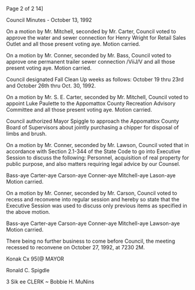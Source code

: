 Page 2 of 2 14]

Council Minutes - October 13, 1992

On a motion by Mr. Mitchell, seconded by Mr. Carter, Council
voted to approve the water and sewer connection for Henry
Wright for Retail Sales Outlet and all those present voting aye.
Motion carried.

On a motion by Mr. Conner, seconded by Mr. Bass, Council
voted to approve one permanent trailer sewer connection /ViiJ/V
and all those present voting aye. Motion carried.

Council designated Fall Clean Up weeks as follows:
October 19 thru 23rd and October 26th thru Oct. 30, 1992.

On a motion by Mr. S. E. Carter, seconded by Mr. Mitchell,
Council voted to appoint Luke Paulette to the Appomattox
County Recreation Advisory Committee and all those present
voting aye. Motion carried.

Council authorized Mayor Spiggle to approach the Appomattox
County Board of Supervisors about jointly purchasing a
chipper for disposal of limbs and brush.

On a motion by Mr. Conner, seconded by Mr. Lawson, Council
voted that in accordance with Section 2.1-344 of the State
Code to go into Executive Session to discuss the following:
Personnel, acquisition of real property for public purpose,
and also matters requiring legal advice by our Counsel.

Bass-aye Carter-aye Carson-aye Conner-aye Mitchell-aye
Lason-aye Motion carried.

On a motion by Mr. Conner, seconded by Mr. Carson, Council
voted to recess and reconvene into regular session and hereby
so state that the Executive Session was used to discuss only
previous items as specified in the above motion.

Bass-aye Carter-aye Carson-aye Conner-aye Mitchell-aye
Lawson-aye Motion carried.

There being no further business to come before Council, the
meeting recessed to reconvene on October 27, 1992, at
7230 2M.

Konak Cx 95(@ MAYOR

Ronald C. Spigdle

3 Sik ee CLERK
~ Bobbie H. MuNins
